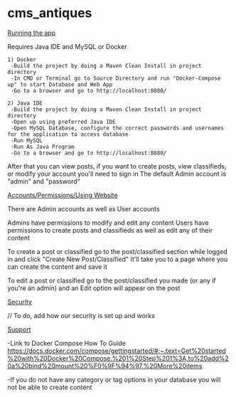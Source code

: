 # cms_antiques
[Running the app](https://via.placeholder.com/15/1589F0/000000?text=+) 

Requires Java IDE and MySQL or Docker

```dif
1) Docker
 -Build the project by doing a Maven Clean Install in project directory
 -In CMD or Terminal go to Source Directory and run "Docker-Compose up" to start Database and Web App
 -Go to a browser and go to http://localhost:8080/
```
```dif
2) Java IDE
 -Build the project by doing a Maven Clean Install in project directory
 -Open up using preferred Java IDE
 -Open MySQL Database, configure the correct passwords and usernames for the application to access database
 -Run MySQL
 -Run As Java Program
 -Go to a browser and go to http://localhost:8080/
```

After that you can view posts, if you want to create posts, view classifieds, or modify your account you'll need to sign in
The default Admin account is "admin" and "password"

[Accounts/Permissions/Using Website](https://via.placeholder.com/15/c5f015/000000?text=+)

There are Admin accounts as well as User accounts

Admins have permissions to modify and edit any content 
Users have permissions to create posts and classifieds as well as edit any of their content

To create a post or classified go to the post/classified section while logged in and click
"Create New Post/Classified"
It'll take you to a page where you can create the content and save it

To edit a post or classified go to the post/classified you made (or any if you're an admin)
and an Edit option will appear on the post

[Security](https://via.placeholder.com/15/1589F0/000000?text=+)

// To do, add how our security is set up and works

[Support](https://via.placeholder.com/15/1589F0/000000?text=+)
 
-Link to Docker Compose How To Guide
 https://docs.docker.com/compose/gettingstarted/#:~:text=Get%20started%20with%20Docker%20Compose.%201%20Step%201%3A,to%20add%20a%20bind%20mount%20%F0%9F%94%97.%20More%20items

-If you do not have any category or tag options in your database you will not be able to create content
